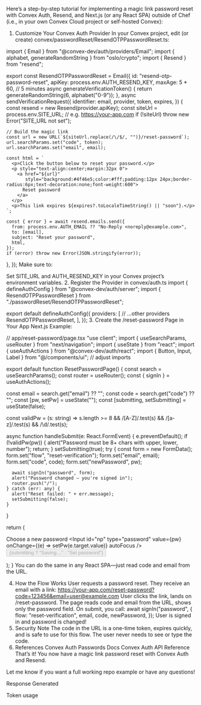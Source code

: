 Here’s a step-by-step tutorial for implementing a magic link password reset with Convex Auth, Resend, and Next.js (or any React SPA) outside of Chef (i.e., in your own Convex Cloud project or self-hosted Convex):

1. Customize Your Convex Auth Provider
In your Convex project, edit (or create) convex/passwordReset/ResendOTPPasswordReset.ts:

import { Email } from "@convex-dev/auth/providers/Email";
import { alphabet, generateRandomString } from "oslo/crypto";
import { Resend } from "resend";

export const ResendOTPPasswordReset = Email({
  id: "resend-otp-password-reset",
  apiKey: process.env.AUTH_RESEND_KEY,
  maxAge: 5 * 60, // 5 minutes
  async generateVerificationToken() {
    return generateRandomString(6, alphabet("0-9"));
  },
  async sendVerificationRequest({
    identifier: email,
    provider,
    token,
    expires,
  }) {
    const resend = new Resend(provider.apiKey);
    const siteUrl = process.env.SITE_URL; // e.g. https://your-app.com
    if (!siteUrl) throw new Error("SITE_URL not set");

    // Build the magic link
    const url = new URL(`${siteUrl.replace(/\/$/, "")}/reset-password`);
    url.searchParams.set("code", token);
    url.searchParams.set("email", email);

    const html = `
      <p>Click the button below to reset your password.</p>
      <p style="text-align:center;margin:32px 0">
        <a href="${url}" 
           style="background:#4f46e5;color:#fff;padding:12px 24px;border-radius:6px;text-decoration:none;font-weight:600">
          Reset password
        </a>
      </p>
      <p>This link expires ${expires?.toLocaleTimeString() || "soon"}.</p>
    `;

    const { error } = await resend.emails.send({
      from: process.env.AUTH_EMAIL ?? "No-Reply <noreply@example.com>",
      to: [email],
      subject: "Reset your password",
      html,
    });
    if (error) throw new Error(JSON.stringify(error));
  },
});
Make sure to:

Set SITE_URL and AUTH_RESEND_KEY in your Convex project’s environment variables.
2. Register the Provider in convex/auth.ts
import { defineAuthConfig } from "@convex-dev/auth/server";
import { ResendOTPPasswordReset } from "./passwordReset/ResendOTPPasswordReset";

export default defineAuthConfig({
  providers: [
    // ...other providers
    ResendOTPPasswordReset,
  ],
});
3. Create the /reset-password Page in Your App
Next.js Example:

// app/reset-password/page.tsx
"use client";
import { useSearchParams, useRouter } from "next/navigation";
import { useState } from "react";
import { useAuthActions } from "@convex-dev/auth/react";
import { Button, Input, Label } from "@/components/ui"; // adjust imports

export default function ResetPasswordPage() {
  const search = useSearchParams();
  const router = useRouter();
  const { signIn } = useAuthActions();

  const email = search.get("email") ?? "";
  const code = search.get("code") ?? "";
  const [pw, setPw] = useState("");
  const [submitting, setSubmitting] = useState(false);

  const validPw = (s: string) =>
    s.length >= 8 && /[A-Z]/.test(s) && /[a-z]/.test(s) && /\d/.test(s);

  async function handleSubmit(e: React.FormEvent) {
    e.preventDefault();
    if (!validPw(pw)) {
      alert("Password must be 8+ chars with upper, lower, number");
      return;
    }
    setSubmitting(true);
    try {
      const form = new FormData();
      form.set("flow", "reset-verification");
      form.set("email", email);
      form.set("code", code);
      form.set("newPassword", pw);

      await signIn("password", form);
      alert("Password changed — you're signed in");
      router.push("/");
    } catch (err: any) {
      alert("Reset failed: " + err.message);
      setSubmitting(false);
    }
  }

  return (
    <main className="min-h-screen flex items-center justify-center">
      <form onSubmit={handleSubmit} className="w-full max-w-sm space-y-4">
        <div className="space-y-2">
          <Label htmlFor="np">Choose a new password</Label>
          <Input
            id="np"
            type="password"
            value={pw}
            onChange={(e) => setPw(e.target.value)}
            autoFocus
          />
        </div>
        <Button className="w-full" disabled={submitting}>
          {submitting ? "Saving…" : "Set password"}
        </Button>
      </form>
    </main>
  );
}
You can do the same in any React SPA—just read code and email from the URL.

4. How the Flow Works
User requests a password reset.
They receive an email with a link:
https://your-app.com/reset-password?code=123456&email=user@example.com
User clicks the link, lands on /reset-password.
The page reads code and email from the URL, shows only the password field.
On submit, you call:
await signIn("password", {
  flow: "reset-verification",
  email,
  code,
  newPassword,
});
User is signed in and password is changed!
5. Security Note
The code in the URL is a one-time token, expires quickly, and is safe to use for this flow.
The user never needs to see or type the code.
6. References
Convex Auth Passwords Docs
Convex Auth API Reference
That’s it! You now have a magic link password reset with Convex Auth and Resend.

Let me know if you want a full working repo example or have any questions!

Response Generated

Token usage

